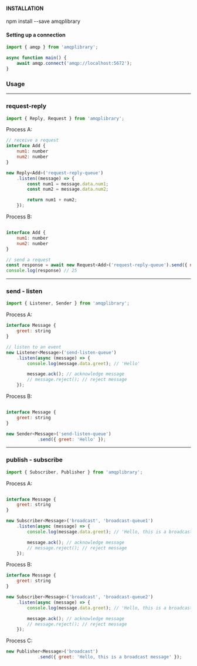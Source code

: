 #### INSTALLATION

npm install --save amqplibrary

#### Setting up a connection

```javascript
import { amqp } from 'amqplibrary';

async function main() {
    await amqp.connect('amqp://localhost:5672');
}
```

### Usage

---

### request-reply

```javascript
import { Reply, Request } from 'amqplibrary';
```

Process A:

```javascript
// receive a request
interface Add {
    num1: number
    num2: number
}

new Reply<Add>('request-reply-queue')
    .listen((message) => {
        const num1 = message.data.num1;
        const num2 = message.data.num2;

        return num1 + num2;
    });
```

Process B:

```javascript

interface Add {
    num1: number
    num2: number
}

// send a request
const response = await new Request<Add>('request-reply-queue').send({ num1: 10, num2: 15 });
console.log(response) // 25
```

---

### send - listen

```javascript
import { Listener, Sender } from 'amqplibrary';
```

Process A:

```javascript
interface Message {
    greet: string
}

// listen to an event
new Listener<Message>('send-listen-queue')
    .listen(async (message) => {
        console.log(message.data.greet); // 'Hello' 

        message.ack(); // acknowledge message
        // message.reject(); // reject message
    });
```

Process B:

```javascript

interface Message {
    greet: string
}

new Sender<Message>('send-listen-queue')
            .send({ greet: 'Hello' });
```

---

### publish - subscribe

```javascript
import { Subscriber, Publisher } from 'amqplibrary';
```

Process A:

```javascript

interface Message {
    greet: string
}

new Subscriber<Message>('broadcast', 'broadcast-queue1')
    .listen(async (message) => {
        console.log(message.data.greet); // 'Hello, this is a broadcast message' 

        message.ack(); // acknowledge message
        // message.reject(); // reject message
    });
```

Process B:

```javascript
interface Message {
    greet: string
}

new Subscriber<Message>('broadcast', 'broadcast-queue2')
    .listen(async (message) => {
        console.log(message.data.greet); // 'Hello, this is a broadcast message' 

        message.ack(); // acknowledge message
        // message.reject(); // reject message
    });
```

Process C:

```javascript
new Publisher<Message>('broadcast')
            .send({ greet: 'Hello, this is a broadcast message' });
```
